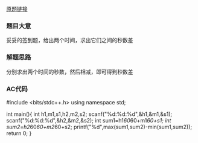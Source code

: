 [原题链接][题目]
### 题目大意
妥妥的签到题，给出两个时间，求出它们之间的秒数差

### 解题思路
分别求出两个时间的秒数，然后相减，即可得到秒数差


### AC代码
#include <bits/stdc++.h>
using namespace std;
 
int main(){
    int h1,m1,s1,h2,m2,s2;
    scanf("%d:%d:%d",&h1,&m1,&s1);
    scanf("%d:%d:%d",&h2,&m2,&s2);
    int sum1=h1*60*60+m1*60+s1;
    int sum2=h2*60*60+m2*60+s2;
    printf("%d",max(sum1,sum2)-min(sum1,sum2));
    return 0;
}

[题目]:https://ac.nowcoder.com/acm/contest/5667/D
